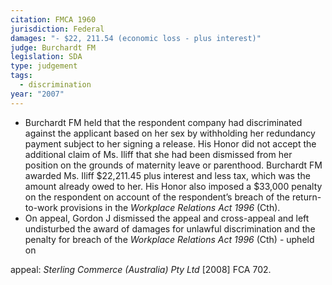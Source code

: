 ```yaml
---
citation: FMCA 1960
jurisdiction: Federal
damages: "- $22, 211.54 (economic loss - plus interest)"
judge: Burchardt FM
legislation: SDA
type: judgement
tags:
  - discrimination
year: "2007"
---
```

- Burchardt FM held that the respondent company had discriminated against the applicant based on her sex by withholding her redundancy payment subject to her signing a release. His Honor did not accept the additional claim of Ms. Iliff that she had been dismissed from her position on the grounds of maternity leave or parenthood. Burchardt FM awarded Ms. Iliff $22,211.45 plus interest and less tax, which was the amount already owed to her. His Honor also imposed a $33,000 penalty on the respondent on account of the respondent’s breach of the return-to-work provisions in the _Workplace Relations Act 1996_ (Cth).
- On appeal, Gordon J dismissed the appeal and cross-appeal and left undisturbed the award of damages for unlawful discrimination and the penalty for breach of the _Workplace Relations Act 1996_ (Cth) - upheld on

appeal: _Sterling Commerce (Australia) Pty Ltd_ [2008] FCA 702.
